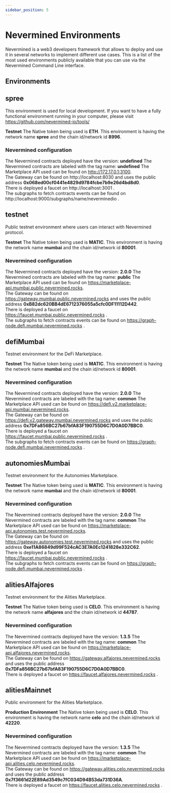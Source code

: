 ```yaml
---
sidebar_position: 5
---
```


# Nevermined Environments

Nevermined is a web3 developers framework that allows to deploy and use it in several networks to implement different use cases. This is a list of the most used environments publicly available that you can use via the Nevermined Command Line interface.

## Environments


## spree
This environment is used for local development. If you want to have a fully functional environment running in your computer, please visit https://github.com/nevermined-io/tools/<br/>

 **Testnet** 
The Native token being used is **ETH**. This environment is having the network name **spree** and the chain id/network id **8996**. <br/>

### Nevermined configuration 

 The Nevermined contracts deployed have the version: **undefined**  The Nevermined contracts are labeled with the tag name: **undefined** 
The Marketplace API used can be found on http://172.17.0.1:3100. <br/>
The Gateway can be found on http://localhost:8030 and uses the public address **0x068ed00cf0441e4829d9784fcbe7b9e26d4bd8d0**.<br/>
 There is deployed a faucet on http://localhost:3001 .<br/> The subgraphs to fetch contracts events can be found on http://localhost:9000/subgraphs/name/neverminedio .<br/>

## testnet
Public testnet environment where users can interact with Nevermined protocol.<br/>

 **Testnet** 
The Native token being used is **MATIC**. This environment is having the network name **mumbai** and the chain id/network id **80001**. <br/>

### Nevermined configuration 

 The Nevermined contracts deployed have the version: **2.0.0**  The Nevermined contracts are labeled with the tag name: **public** 
The Marketplace API used can be found on https://marketplace-api.mumbai.public.nevermined.rocks. <br/>
The Gateway can be found on https://gateway.mumbai.public.nevermined.rocks and uses the public address **0xB82dc620BB4dE6712376055a5cfc0DF11112D442**.<br/>
 There is deployed a faucet on https://faucet.mumbai.public.nevermined.rocks .<br/> The subgraphs to fetch contracts events can be found on https://graph-node.defi.mumbai.nevermined.rocks .<br/>

## defiMumbai
Testnet environment for the DeFi Marketplace.<br/>

 **Testnet** 
The Native token being used is **MATIC**. This environment is having the network name **mumbai** and the chain id/network id **80001**. <br/>

### Nevermined configuration 

 The Nevermined contracts deployed have the version: **2.0.0**  The Nevermined contracts are labeled with the tag name: **common** 
The Marketplace API used can be found on https://defi.v2.marketplace-api.mumbai.nevermined.rocks. <br/>
The Gateway can be found on https://defi.v2.gateway.mumbai.nevermined.rocks and uses the public address **0x7DFa856BC27b67bfA83F190755D6C7D0A0D7BBC0**.<br/>
 There is deployed a faucet on https://faucet.mumbai.public.nevermined.rocks .<br/> The subgraphs to fetch contracts events can be found on https://graph-node.defi.mumbai.nevermined.rocks .<br/>

## autonomiesMumbai
Testnet environment for the Autonomies Marketplace.<br/>

 **Testnet** 
The Native token being used is **MATIC**. This environment is having the network name **mumbai** and the chain id/network id **80001**. <br/>

### Nevermined configuration 

 The Nevermined contracts deployed have the version: **2.0.0**  The Nevermined contracts are labeled with the tag name: **common** 
The Marketplace API used can be found on https://marketplace-api.autonomies.test.nevermined.rocks. <br/>
The Gateway can be found on https://gateway.autonomies.test.nevermined.rocks and uses the public address **0xe11A86849d99F524cAC3E7A0Ec1241828e332C62**.<br/>
 There is deployed a faucet on https://faucet.mumbai.public.nevermined.rocks .<br/> The subgraphs to fetch contracts events can be found on https://graph-node.defi.mumbai.nevermined.rocks .<br/>

## alitiesAlfajores
Testnet environment for the Alities Marketplace.<br/>

 **Testnet** 
The Native token being used is **CELO**. This environment is having the network name **alfajores** and the chain id/network id **44787**. <br/>

### Nevermined configuration 

 The Nevermined contracts deployed have the version: **1.3.5**  The Nevermined contracts are labeled with the tag name: **common** 
The Marketplace API used can be found on https://marketplace-api.alfajores.nevermined.rocks. <br/>
The Gateway can be found on https://gateway.alfajores.nevermined.rocks and uses the public address **0x7DFa856BC27b67bfA83F190755D6C7D0A0D7BBC0**.<br/>
 There is deployed a faucet on https://faucet.alfajores.nevermined.rocks .<br/>

## alitiesMainnet
Public environment for the Alities Marketplace.<br/>

 **Production Environment** 
The Native token being used is **CELO**. This environment is having the network name **celo** and the chain id/network id **42220**. <br/>

### Nevermined configuration 

 The Nevermined contracts deployed have the version: **1.3.5**  The Nevermined contracts are labeled with the tag name: **common** 
The Marketplace API used can be found on https://marketplace-api.alities.celo.nevermined.rocks. <br/>
The Gateway can be found on https://gateway.alities.celo.nevermined.rocks and uses the public address **0x7f3661d22E89Ad3549c7fC034D94B53da731D36A**.<br/>
 There is deployed a faucet on https://faucet.alities.celo.nevermined.rocks .<br/>

